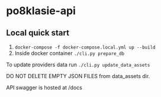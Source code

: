# po8klasie-api


## Local quick start

1. `docker-compose -f docker-compose.local.yml up --build`
2. Inside docker container `./cli.py prepare_db`

To update providers data run `./cli.py update_data_assets`

DO NOT DELETE EMPTY JSON FILES from data_assets dir.

API swagger is hosted at /docs
